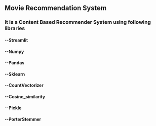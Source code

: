 ## Movie Recommendation System

### It is a Content Based Recommender System using following libraries

#### --Streamlit
#### --Numpy
#### --Pandas
#### --Sklearn
#### --CountVectorizer
#### --Cosine_similarity
#### --Pickle
#### --PorterStemmer
